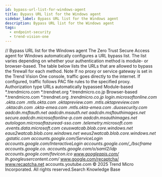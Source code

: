 ```yaml
---
id: bypass-url-list-for-windows-agent
title: Bypass URL list for the Windows agent
sidebar_label: Bypass URL list for the Windows agent
description: Bypass URL list for the Windows agent
tags:
  - endpoint-security
  - trend-vision-one
---
```


/*<![CDATA[*/ $('#title').html($('meta[name=map-description]').attr('content')); /*]]>*/ Bypass URL list for the Windows agent The Zero Trust Secure Access agent for Windows automatically configures a URL bypass list. The list varies depending on whether your authentication method is module- or browser-based. The table below lists the URLs that are allowed to bypass the firewall for each method. Note If no proxy or service gateway is set in the Trend Vision One console, traffic goes directly to the internet. If configured, traffic follows PAC file rules to the specified proxy. Authorization type URLs automatically bypassed Module-based *.trendmicro.com *.trendnet.org *.trendmicro.co.jp Browser-based *.trendmicro.com *.trendnet.org *.trendmicro.co.jp login.microsoftonline.com *.okta.com *.mtls.okta.com *.oktapreview.com .mtls.oktapreview.com *.oktacdn.com *.okta-emea.com *.mtls.okta-emea.com *.duosecurity.com aadcdn.msftauth.net aadcdn.msauth.net aadcdn.msftauthimages.net secure.aadcdn.microsoftonline-p.com aadcdn.msauthimages.net autologon.microsoftazuread-sso.com *.telemetry.microsoft.com *.events.data.microsoft.com ceuswatcab*.blob.core.windows.net eaus2watcab*.blob.core.windows.net weus2watcab*.blob.core.windows.net *.gstatic.com accounts.google.com/ServiceLogin* accounts.google.com/InteractiveLogin* accounts.google.com/_/bscframe* accounts.google.co.* accounts.google.com/o/saml2/idp* accounts.google.com/favicon.ico www.googleapis.com/* lh*.googleusercontent.com/* www.google.com/recaptcha/ www.recaptcha.net accounts.youtube.com © 2025 Trend Micro Incorporated. All rights reserved.Search Knowledge Base
